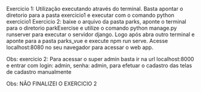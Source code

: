 Exercicio 1: Utilização executando através do terminal. Basta apontar o diretorio para a pasta exercicio1 e executar com o comando python exercicio1
Exercicio 2: baixe o arquivo da pasta parks, aponte o terminal para o diretorio parkExercise e utilize o comando python manage.py runserver para executar o servidor django. Logo após abra outro terminal e aponte para a pasta parks_vue e execute npm run serve. Acesse localhost:8080 no seu navegador para acessar o web app.

Obs: exercicio 2: Para acessar o super admin basta ir na url localhost:8000 e entrar com login: admin, senha: admin, para efetuar o cadastro das telas de cadastro manualmente

Obs: NÃO FINALIZEI O EXERCICIO 2
